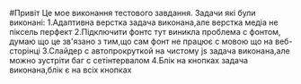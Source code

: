 #Привіт
Це мое виконання тестового завдання.
Задачи які були виконані:
  1.Адаптивна верстка
    задача виконана,але верстка медіа не піксель перфект
  2.Підключити фонтс
    тут виникла проблема с фонтом,
    думаю що це зв'язано з тим,що сам фонт не працює с мовою що на веб-сторінці 
  3.Слайдер с автопрокруткой на чистому js
    задача виконана,але можно зустріти баг с сетінтервалом
  4.Блік на кнопках
    задача виконана,блік є на всіх кнопках
  
